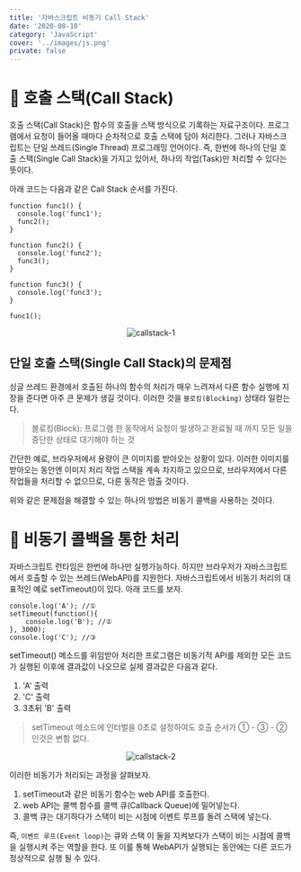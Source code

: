```yaml
---
title: '자바스크립트 비동기 Call Stack'
date: '2020-08-10'
category: 'JavaScript'
cover: '../images/js.png'
private: false
---
```


# 🍪 호출 스택(Call Stack)

호출 스택(Call Stack)은 함수의 호출을 스택 방식으로 기록하는 자료구조이다. 프로그램에서 요청이 들어올 때마다 순차적으로 호출 스택에 담아 처리한다. 그러나 자바스크립트는 단일 쓰레드(Single Thread) 프로그래밍 언어이다.
즉, 한번에 하나의 단일 호출 스택(Single Call Stack)을 가지고 있어서, 하나의 작업(Task)만 처리할 수 있다는 뜻이다.

아래 코드는 다음과 같은 Call Stack 순서를 가진다.

```
function func1() {
  console.log('func1');
  func2();
}

function func2() {
  console.log('func2');
  func3();
}

function func3() {
  console.log('func3');
}

func1();
```

<center><img src="https://i.ibb.co/kJN5TMM/callstack-1.gif" alt="callstack-1" border="0"></center>

## 단일 호출 스택(Single Call Stack)의 문제점

싱글 쓰레드 환경에서 호출된 하나의 함수의 처리가 매우 느려져서 다른 함수 실행에 지장을 준다면 아주 큰 문제가 생길 것이다. 이러한 것을 `블로킹(Blocking)` 상태라 일컫는다.

> 블로킹(Block): 프로그램 한 동작에서 요청이 발생하고 완료될 때 까지 모든 일을 중단한 상태로 대기해야 하는 것

간단한 예로, 브라우저에서 용량이 큰 이미지를 받아오는 상황이 있다. 이러한 이미지를 받아오는 동안엔 이미지 처리 작업 스택을 계속 차지하고 있으므로, 브라우저에서 다른 작업들을 처리할 수 없으므로, 다른 동작은 멈출 것이다.

위와 같은 문제점을 해결할 수 있는 하나의 방법은 비동기 콜백을 사용하는 것이다.

# 🍪 비동기 콜백을 통한 처리

자바스크립트 런타임은 한번에 하나만 실행가능하다. 하지만 브라우저가 자바스크립트에서 호출할 수 있는 쓰레드(WebAPI)를 지원한다. 자바스크립트에서 비동기 처리의 대표적인 예로 setTimeout()이 있다. 아래 코드를 보자.

```
console.log('A'); //①
setTimeout(function(){
    console.log('B'); //②
}, 3000);
console.log('C'); //③
```

setTimeout() 메소드를 위임받아 처리한 프로그램은 비동기적 API를 제외한 모든 코드가 실행된 이후에 결과값이 나오므로 실제 결과값은 다음과 같다.

1. 'A' 출력
2. 'C' 출력
3. 3초뒤 'B' 출력

> setTimeout 메소드에 인터벌을 0초로 설정하여도 호출 순서가 ① - ③ - ② 인것은 변함 없다.

<center><img src="https://i.ibb.co/yS3PXSj/callstack-2.gif" alt="callstack-2" border="0"></center>

이러한 비동기가 처리되는 과정을 살펴보자.

1. setTimeout과 같은 비동기 함수는 web API를 호출한다.
2. web API는 콜백 함수를 콜백 큐(Callback Queue)에 밀어넣는다.
3. 콜백 큐는 대기하다가 스택이 비는 시점에 이벤트 루프를 돌려 스택에 넣는다.

즉, `이벤트 루프(Event loop)`는 큐와 스택 이 둘을 지켜보다가 스택이 비는 시점에 콜백을 실행시켜 주는 역할을 한다. 또 이를 통해 WebAPI가 실행되는 동안에는 다른 코드가 정상적으로 실행 될 수 있다.
